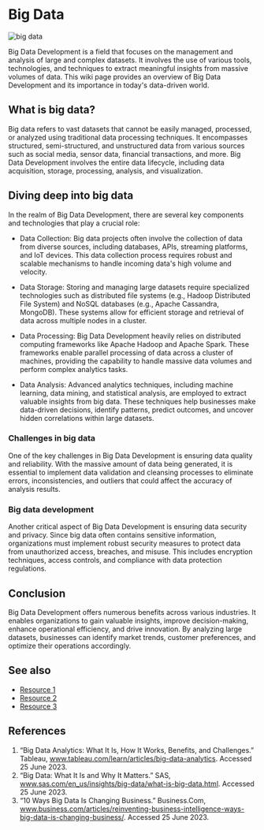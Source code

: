 # Big Data
![big data]([https://www.bigdataframework.org/why-the-interest-in-big-data/#iLightbox[gallery13165]/0](https://encrypted-tbn0.gstatic.com/images?q=tbn:ANd9GcRGRhiSj1lYU9Xi9Dke3z1kQAFwloCEgIHkxA&usqp=CAU))

Big Data Development is a field that focuses on the management and analysis of large and complex datasets. It involves the use of various tools, technologies, and techniques to extract meaningful insights from massive volumes of data. This wiki page provides an overview of Big Data Development and its importance in today's data-driven world.

## What is big data?
Big data refers to vast datasets that cannot be easily managed, processed, or analyzed using traditional data processing techniques. It encompasses structured, semi-structured, and unstructured data from various sources such as social media, sensor data, financial transactions, and more. Big Data Development involves the entire data lifecycle, including data acquisition, storage, processing, analysis, and visualization.

## Diving deep into big data
In the realm of Big Data Development, there are several key components and technologies that play a crucial role:

- Data Collection: Big data projects often involve the collection of data from diverse sources, including databases, APIs, streaming platforms, and IoT devices. This data collection process requires robust and scalable mechanisms to handle incoming data's high volume and velocity.

- Data Storage: Storing and managing large datasets require specialized technologies such as distributed file systems (e.g., Hadoop Distributed File System) and NoSQL databases (e.g., Apache Cassandra, MongoDB). These systems allow for efficient storage and retrieval of data across multiple nodes in a cluster.

- Data Processing: Big Data Development heavily relies on distributed computing frameworks like Apache Hadoop and Apache Spark. These frameworks enable parallel processing of data across a cluster of machines, providing the capability to handle massive data volumes and perform complex analytics tasks.

- Data Analysis: Advanced analytics techniques, including machine learning, data mining, and statistical analysis, are employed to extract valuable insights from big data. These techniques help businesses make data-driven decisions, identify patterns, predict outcomes, and uncover hidden correlations within large datasets.

### Challenges in big data
One of the key challenges in Big Data Development is ensuring data quality and reliability. With the massive amount of data being generated, it is essential to implement data validation and cleansing processes to eliminate errors, inconsistencies, and outliers that could affect the accuracy of analysis results.
### Big data development
Another critical aspect of Big Data Development is ensuring data security and privacy. Since big data often contains sensitive information, organizations must implement robust security measures to protect data from unauthorized access, breaches, and misuse. This includes encryption techniques, access controls, and compliance with data protection regulations.


## Conclusion
Big Data Development offers numerous benefits across various industries. It enables organizations to gain valuable insights, improve decision-making, enhance operational efficiency, and drive innovation. By analyzing large datasets, businesses can identify market trends, customer preferences, and optimize their operations accordingly.

## See also
- [Resource 1](https://www.oracle.com/big-data/what-is-big-data/)
- [Resource 2](https://hbr.org/2012/10/big-data-the-management-revolution)
- [Resource 3](https://towardsdatascience.com/the-development-and-trend-of-big-data-and-its-applications-5dd8c52e1df6)

## References
1. “Big Data Analytics: What It Is, How It Works, Benefits, and Challenges.” Tableau, www.tableau.com/learn/articles/big-data-analytics. Accessed 25 June 2023. 
2. “Big Data: What It Is and Why It Matters.” SAS, www.sas.com/en_us/insights/big-data/what-is-big-data.html. Accessed 25 June 2023. 
3. “10 Ways Big Data Is Changing Business.” Business.Com, www.business.com/articles/reinventing-business-intelligence-ways-big-data-is-changing-business/. Accessed 25 June 2023. 
